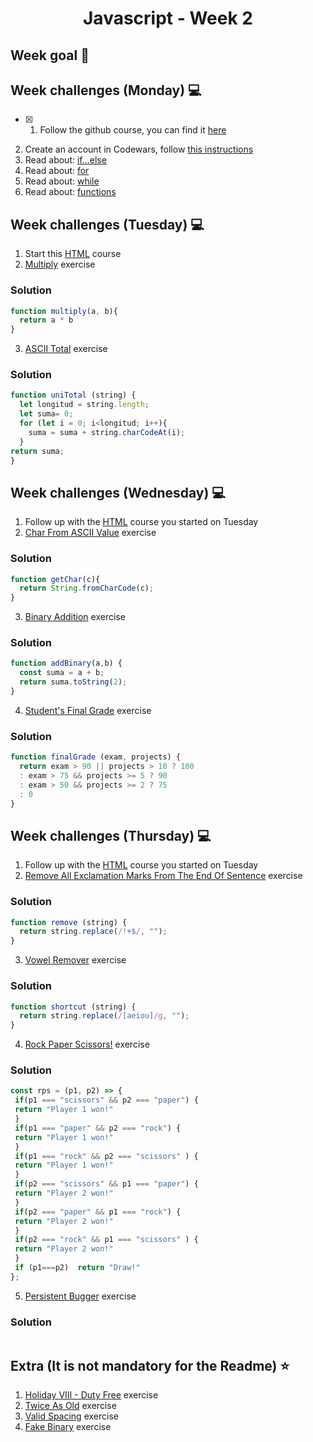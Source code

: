 <h1 align="center">Javascript - Week 2</h1>

## Week goal 🏁

## Week challenges (Monday) 💻

- [x] 1. Follow the github course, you can find it [here](https://www.udacity.com/course/version-control-with-git--ud123)
2. Create an account in Codewars, follow [this instructions](./_create_account_codewars/)
3. Read about: [if...else](https://developer.mozilla.org/en-US/docs/Web/JavaScript/Reference/Statements/if...else)
4. Read about: [for](https://developer.mozilla.org/en-US/docs/Web/JavaScript/Reference/Statements/for)
5. Read about: [while](https://developer.mozilla.org/en-US/docs/Web/JavaScript/Reference/Statements/while)
6. Read about: [functions](https://developer.mozilla.org/en-US/docs/Web/JavaScript/Reference/Statements/function)

## Week challenges (Tuesday) 💻

1. Start this [HTML](https://edpuzzle.com/join/vawasaj) course
2. [Multiply](./exercises/e00/desc) exercise

### Solution
```javascript
function multiply(a, b){
  return a * b
}
```

3. [ASCII Total](./exercises/e01/desc) exercise
### Solution
```javascript
function uniTotal (string) {
  let longitud = string.length;
  let suma= 0;
  for (let i = 0; i<longitud; i++){
    suma = suma + string.charCodeAt(i);
  }
return suma;
}
```

## Week challenges (Wednesday) 💻

1. Follow up with the [HTML](https://edpuzzle.com/join/vawasaj) course you started on Tuesday
2. [Char From ASCII Value](./exercises/e02/desc) exercise
### Solution
```javascript
function getChar(c){
  return String.fromCharCode(c);
}
```
3. [Binary Addition](./exercises/e03/desc) exercise
### Solution
```javascript
function addBinary(a,b) {
  const suma = a + b;
  return suma.toString(2);
}
```
4. [Student's Final Grade](./exercises/e04/desc) exercise
### Solution
```javascript
function finalGrade (exam, projects) {
  return exam > 90 || projects > 10 ? 100
  : exam > 75 && projects >= 5 ? 90
  : exam > 50 && projects >= 2 ? 75
  : 0 
}
```

## Week challenges (Thursday) 💻

1. Follow up with the [HTML](https://edpuzzle.com/join/vawasaj) course you started on Tuesday
2. [Remove All Exclamation Marks From The End Of Sentence](./exercises/e09/desc) exercise
### Solution
```javascript
function remove (string) {  
  return string.replace(/!+$/, "");
}
```
3. [Vowel Remover](./exercises/e10/desc) exercise
### Solution
```javascript
function shortcut (string) {
  return string.replace(/[aeiou]/g, "");
}
```

4. [Rock Paper Scissors!](./exercises/e11/desc) exercise
### Solution
```javascript
const rps = (p1, p2) => {
 if(p1 === "scissors" && p2 === "paper") {
 return "Player 1 won!"
 }
 if(p1 === "paper" && p2 === "rock") {
 return "Player 1 won!"
 }
 if(p1 === "rock" && p2 === "scissors" ) {
 return "Player 1 won!"
 }
 if(p2 === "scissors" && p1 === "paper") {
 return "Player 2 won!"
 }
 if(p2 === "paper" && p1 === "rock") {
 return "Player 2 won!"
 }
 if(p2 === "rock" && p1 === "scissors" ) {
 return "Player 2 won!"
 }
 if (p1===p2)  return "Draw!"   
};
```

5. [Persistent Bugger](./exercises/e12/desc) exercise
### Solution
```javascript

```
## Extra (It is not mandatory for the Readme) ⭐

1. [Holiday VIII - Duty Free](./exercises/e05/desc) exercise
2. [Twice As Old](./exercises/e06/desc) exercise
3. [Valid Spacing](./exercises/e07/desc) exercise
4. [Fake Binary](./exercises/e08/desc) exercise


